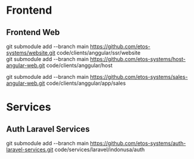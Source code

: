 # Frontend

## Frontend Web
git submodule add --branch main  https://github.com/etos-systems/website.git code/clients/anggular/ssr/website <br />
git submodule add --branch main  https://github.com/etos-systems/host-angular-web.git code/clients/anggular/host <br />

git submodule add --branch main  https://github.com/etos-systems/sales-angular-web.git code/clients/anggular/app/sales <br />


# Services

## Auth Laravel Services
git submodule add --branch main  https://github.com/etos-systems/auth-laravel-services.git code/services/laravel/indonusa/auth <br />

